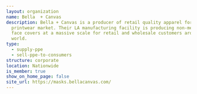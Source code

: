 ```yaml
---
layout: organization
name: Bella  + Canvas
description: Bella + Canvas is a producer of retail quality apparel for the
  printwear market. Their LA manufacturing facility is producing non-medical
  face covers at a massive scale for retail and wholesale customers around the
  world.
type:
  - supply-ppe
  - sell-ppe-to-consumers
structure: corporate
location: Nationwide
is_member: true
show_on_home_page: false
site_url: https://masks.bellacanvas.com/
---
```

